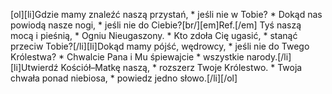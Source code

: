 [ol][li]Gdzie mamy znaleźć naszą przystań, * jeśli nie w Tobie? * Dokąd nas powiodą nasze nogi, * jeśli nie do Ciebie?[br/][em]Ref.[/em] Tyś naszą mocą i pieśnią, * Ogniu Nieugaszony. * Kto zdoła Cię ugasić, * stanąć przeciw Tobie?[/li][li]Dokąd mamy pójść, wędrowcy, * jeśli nie do Twego Królestwa? * Chwalcie Pana i Mu śpiewajcie * wszystkie narody.[/li][li]Utwierdź Kościół–Matkę naszą, * rozszerz Twoje Królestwo. * Twoja chwała ponad niebiosa, * powiedz jedno słowo.[/li][/ol]